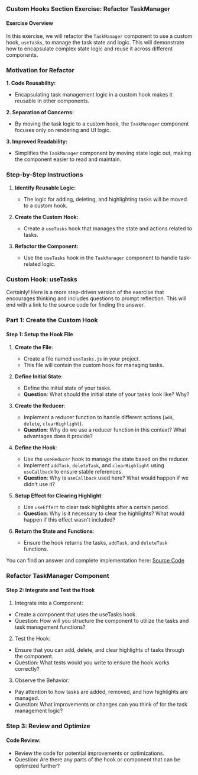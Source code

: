 ### Custom Hooks Section Exercise: Refactor TaskManager

#### Exercise Overview

In this exercise, we will refactor the `TaskManager` component to use a custom hook, `useTasks`, to manage the task state and logic. This will demonstrate how to encapsulate complex state logic and reuse it across different components.

### Motivation for Refactor

**1. Code Reusability:**

- Encapsulating task management logic in a custom hook makes it reusable in other components.

**2. Separation of Concerns:**

- By moving the task logic to a custom hook, the `TaskManager` component focuses only on rendering and UI logic.

**3. Improved Readability:**

- Simplifies the `TaskManager` component by moving state logic out, making the component easier to read and maintain.

### Step-by-Step Instructions

1. **Identify Reusable Logic:**

   - The logic for adding, deleting, and highlighting tasks will be moved to a custom hook.

2. **Create the Custom Hook:**

   - Create a `useTasks` hook that manages the state and actions related to tasks.

3. **Refactor the Component:**
   - Use the `useTasks` hook in the `TaskManager` component to handle task-related logic.

### Custom Hook: useTasks

Certainly! Here is a more step-driven version of the exercise that encourages thinking and includes questions to prompt reflection. This will end with a link to the source code for finding the answer.

### Part 1: Create the Custom Hook

#### Step 1: Setup the Hook File

1. **Create the File**:

   - Create a file named `useTasks.js` in your project.
   - This file will contain the custom hook for managing tasks.

2. **Define Initial State**:

   - Define the initial state of your tasks.
   - **Question**: What should the initial state of your tasks look like? Why?

3. **Create the Reducer**:

   - Implement a reducer function to handle different actions (`add`, `delete`, `clearHighlight`).
   - **Question**: Why do we use a reducer function in this context? What advantages does it provide?

4. **Define the Hook**:

   - Use the `useReducer` hook to manage the state based on the reducer.
   - Implement `addTask`, `deleteTask`, and `clearHighlight` using `useCallback` to ensure stable references.
   - **Question**: Why is `useCallback` used here? What would happen if we didn't use it?

5. **Setup Effect for Clearing Highlight**:

   - Use `useEffect` to clear task highlights after a certain period.
   - **Question**: Why is it necessary to clear the highlights? What would happen if this effect wasn't included?

6. **Return the State and Functions**:

   - Ensure the hook returns the tasks, `addTask`, and `deleteTask` functions.

You can find an answer and complete implementation here: [Source Code](https://gist.github.com/)

### Refactor TaskManager Component

#### Step 2: Integrate and Test the Hook

1. Integrate into a Component:

- Create a component that uses the useTasks hook.
- Question: How will you structure the component to utilize the tasks and task management functions?

2. Test the Hook:

- Ensure that you can add, delete, and clear highlights of tasks through the component.
- Question: What tests would you write to ensure the hook works correctly?

3. Observe the Behavior:

- Pay attention to how tasks are added, removed, and how highlights are managed.
- Question: What improvements or changes can you think of for the task management logic?

### Step 3: Review and Optimize

#### Code Review:

- Review the code for potential improvements or optimizations.
- Question: Are there any parts of the hook or component that can be optimized further?
